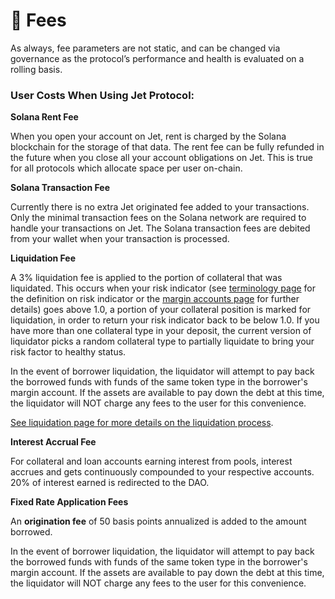 # 🛫 Fees

As always, fee parameters are not static, and can be changed via governance as the protocol’s performance and health is evaluated on a rolling basis.&#x20;

### User Costs When Using Jet Protocol:



**Solana Rent Fee**

When you open your account on Jet, rent is charged by the Solana blockchain for the storage of that data. The rent fee can be fully refunded in the future when you close all your account obligations on Jet. This is true for all protocols which allocate space per user on-chain.



**Solana Transaction Fee**

Currently there is no extra Jet originated fee added to your transactions. Only the minimal transaction fees on the Solana network are required to handle your transactions on Jet. The Solana transaction fees are debited from your wallet when your transaction is processed.



**Liquidation Fee**

A 3% liquidation fee is applied to the portion of collateral that was liquidated. This occurs when your risk indicator (see [terminology page](https://docs.jetprotocol.io/jet-protocol/faq/terminology) for the definition on risk indicator or the [margin accounts page](https://docs.jetprotocol.io/jet-protocol/protocol/jet-products/margin-accounts-accounting) for further details) goes above 1.0, a portion of your collateral position is marked for liquidation, in order to return your risk indicator back to be below 1.0. If you have more than one collateral type in your deposit, the current version of liquidator picks a random collateral type to partially liquidate to bring your risk factor to healthy status.

In the event of borrower liquidation, the liquidator will attempt to pay back the borrowed funds with funds of the same token type in the borrower's margin account. If the assets are available to pay down the debt at this time, the liquidator will NOT charge any fees to the user for this convenience.&#x20;

[See liquidation page for more details on the liquidation process](liquidation.md).&#x20;



**Interest Accrual Fee**

For collateral and loan accounts earning interest from pools, interest accrues and gets continuously compounded to your respective accounts. 20% of interest earned is redirected to the DAO.



**Fixed Rate Application Fees**

An **origination fee** of 50 basis points annualized is added to the amount borrowed.

In the event of borrower liquidation, the liquidator will attempt to pay back the borrowed funds with funds of the same token type in the borrower's margin account. If the assets are available to pay down the debt at this time, the liquidator will NOT charge any fees to the user for this convenience.&#x20;

